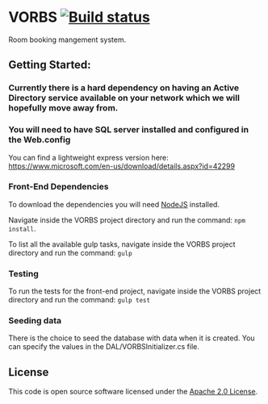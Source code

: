 VORBS 
[![Build status](https://ci.appveyor.com/api/projects/status/7njtwuy10v6ac93f?svg=true)](https://ci.appveyor.com/project/reecebedding/vorbs)
=======

Room booking mangement system.

Getting Started:
------------
### Currently there is a hard dependency on having an Active Directory service available on your network which we will hopefully move away from. ###

### You will need to have SQL server installed and configured in the Web.config ###
You can find a lightweight express version here: https://www.microsoft.com/en-us/download/details.aspx?id=42299

### Front-End Dependencies ###
To download the dependencies you will need [NodeJS]("https://nodejs.org/en/") installed.

Navigate inside the VORBS project directory and run the command: `npm install`.

To list all the available gulp tasks, navigate inside the VORBS project directory and run the command: `gulp`

### Testing ###

To run the tests for the front-end project, navigate inside the VORBS project directory and run the command: `gulp test`

### Seeding data ###
There is the choice to seed the database with data when it is created. You can specify the values in the DAL/VORBSInitializer.cs file.

## License ##

This code is open source software licensed under the [Apache 2.0 License]("http://www.apache.org/licenses/LICENSE-2.0.html").
